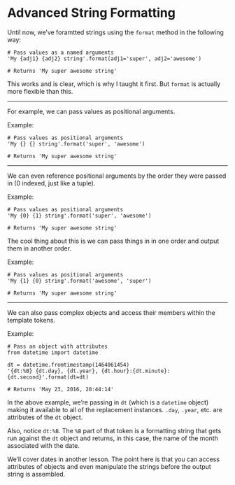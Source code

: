 # Advanced String Formatting

Until now, we’ve foramtted strings using the `format` method in the following way:

    # Pass values as a named arguments
    'My {adj1} {adj2} string'.format(adj1='super', adj2='awesome')
    
    # Returns 'My super awesome string'

This works and is clear, which is why I taught it first. But `format` is actually more flexible than this.

------

For example, we can pass values as positional arguments.

Example:

    # Pass values as positional arguments
    'My {} {} string'.format('super', 'awesome')
    
    # Returns 'My super awesome string'

------

We can even reference positional arguments by the order they were passed in (0 indexed, just like a tuple).

Example:

    # Pass values as positional arguments
    'My {0} {1} string'.format('super', 'awesome')
    
    # Returns 'My super awesome string'

The cool thing about this is we can pass things in in one order and output them in another order.

Example:

    # Pass values as positional arguments
    'My {1} {0} string'.format('awesome', 'super')
    
    # Returns 'My super awesome string'

------

We can also pass complex objects and access their members within the template tokens.

Example:

    # Pass an object with attributes
    from datetime import datetime

    dt = datetime.fromtimestamp(1464061454)
    '{dt:%B} {dt.day}, {dt.year}, {dt.hour}:{dt.minute}:{dt.second}'.format(dt=dt)
    
    # Returns 'May 23, 2016, 20:44:14'

In the above example, we’re passing in `dt` (which is a `datetime` object) making it available to all of the replacement instances. `.day`, `.year`, etc. are attributes of the `dt` object.

Also, notice `dt:%B`. The `%B` part of that token is a formatting string that gets run against the `dt` object and returns, in this case, the name of the month associated with the date.

We’ll cover dates in another lesson. The point here is that you can access attributes of objects and even manipulate the strings before the output string is assembled.
